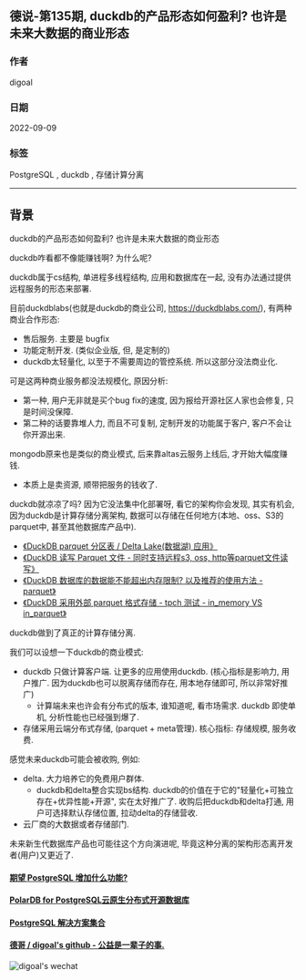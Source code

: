 ## 德说-第135期, duckdb的产品形态如何盈利? 也许是未来大数据的商业形态      
                              
### 作者                              
digoal                              
                              
### 日期                              
2022-09-09                              
                              
### 标签                              
PostgreSQL , duckdb , 存储计算分离                   
                  
----                              
                              
## 背景    
duckdb的产品形态如何盈利? 也许是未来大数据的商业形态    
  
duckdb咋看都不像能赚钱啊? 为什么呢?  
  
duckdb属于cs结构, 单进程多线程结构, 应用和数据库在一起, 没有办法通过提供远程服务的形态来部署.    
  
目前duckdblabs(也就是duckdb的商业公司, https://duckdblabs.com/), 有两种商业合作形态:   
- 售后服务. 主要是 bugfix   
- 功能定制开发. (类似企业版, 但, 是定制的)   
- duckdb太轻量化, 以至于不需要周边的管控系统. 所以这部分没法商业化.   
  
可是这两种商业服务都没法规模化, 原因分析:  
- 第一种, 用户无非就是买个bug fix的速度, 因为报给开源社区人家也会修复, 只是时间没保障.   
- 第二种的话要靠堆人力, 而且不可复制, 定制开发的功能属于客户, 客户不会让你开源出来.    
  
mongodb原来也是类似的商业模式, 后来靠altas云服务上线后, 才开始大幅度赚钱.   
- 本质上是卖资源, 顺带把服务的钱收了.    
  
duckdb就凉凉了吗? 因为它没法集中化部署呀, 看它的架构你会发现, 其实有机会, 因为duckdb是计算存储分离架构, 数据可以存储在任何地方(本地、oss、S3的parquet中, 甚至其他数据库产品中).    
- [《DuckDB parquet 分区表 / Delta Lake(数据湖) 应用》](../202209/20220905_01.md)    
- [《DuckDB 读写 Parquet 文件 - 同时支持远程s3, oss, http等parquet文件读写》](../202209/20220901_01.md)    
- [《DuckDB 数据库的数据能不能超出内存限制? 以及推荐的使用方法 - parquet》](../202209/20220901_03.md)    
- [《DuckDB 采用外部 parquet 格式存储 - tpch 测试 - in_memory VS in_parquet》](../202209/20220901_05.md)    
  
duckdb做到了真正的计算存储分离.    
  
我们可以设想一下duckdb的商业模式:  
- duckdb 只做计算客户端. 让更多的应用使用duckdb. (核心指标是影响力, 用户推广. 因为duckdb也可以脱离存储而存在, 用本地存储即可, 所以非常好推广)   
    - 计算端未来也许会有分布式的版本, 谁知道呢, 看市场需求.  duckdb 即使单机, 分析性能也已经强到爆了.    
- 存储采用云端分布式存储,  (parquet + meta管理).  核心指标: 存储规模, 服务收费.    
  
感觉未来duckdb可能会被收购, 例如:   
- delta. 大力培养它的免费用户群体.     
    - duckdb和delta整合实现bs结构. duckdb的价值在于它的"轻量化+可独立存在+优异性能+开源", 实在太好推广了. 收购后把duckdb和delta打通, 用户可选择默认存储位置, 拉动delta的存储营收.    
- 云厂商的大数据或者存储部门.     
   
未来新生代数据库产品也可能往这个方向演进呢, 毕竟这种分离的架构形态离开发者(用户)又更近了.   
     
  
#### [期望 PostgreSQL 增加什么功能?](https://github.com/digoal/blog/issues/76 "269ac3d1c492e938c0191101c7238216")
  
  
#### [PolarDB for PostgreSQL云原生分布式开源数据库](https://github.com/ApsaraDB/PolarDB-for-PostgreSQL "57258f76c37864c6e6d23383d05714ea")
  
  
#### [PostgreSQL 解决方案集合](https://yq.aliyun.com/topic/118 "40cff096e9ed7122c512b35d8561d9c8")
  
  
#### [德哥 / digoal's github - 公益是一辈子的事.](https://github.com/digoal/blog/blob/master/README.md "22709685feb7cab07d30f30387f0a9ae")
  
  
![digoal's wechat](../pic/digoal_weixin.jpg "f7ad92eeba24523fd47a6e1a0e691b59")
  
